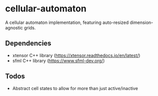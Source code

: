 # cellular-automaton
A cellular automaton implementation, featuring auto-resized dimension-agnostic grids.

## Dependencies
* xtensor C++ library (https://xtensor.readthedocs.io/en/latest/)
* sfml C++ library (https://www.sfml-dev.org/)

## Todos
* Abstract cell states to allow for more than just active/inactive
